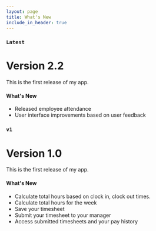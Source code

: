 ```yaml
---
layout: page
title: What's New
include_in_header: true
---
```


### `Latest`
# **Version 2.2**
This is the first release of my app. 

#### What's New
- Released employee attendance
- User interface improvements based on user feedback


### `v1`
# **Version 1.0**
This is the first release of my app. 

#### What's New
- Calculate total hours based on clock in, clock out times.
- Calculate total hours for the week
- Save your timesheet
- Submit your timesheet to your manager
- Access submitted timesheets and your pay history